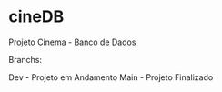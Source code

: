 # cineDB
Projeto Cinema - Banco de Dados


Branchs:

Dev - Projeto em Andamento
Main - Projeto Finalizado
